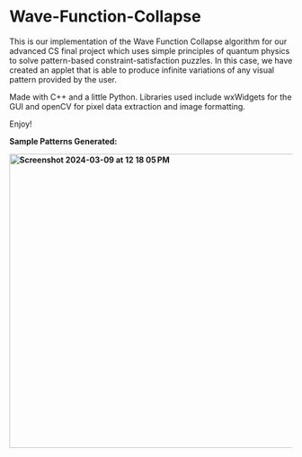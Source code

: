 # Wave-Function-Collapse

This is our implementation of the Wave Function Collapse algorithm for our advanced CS final project which uses simple principles of quantum physics to solve pattern-based constraint-satisfaction puzzles. In this case, we have created an applet that is able to produce infinite variations of any visual pattern provided by the user. <br />

Made with C++ and a little Python. Libraries used include wxWidgets for the GUI and openCV for pixel data extraction and image formatting. <br />

Enjoy! 

<b>Sample Patterns Generated:<b>

<img width="524" alt="Screenshot 2024-03-09 at 12 18 05 PM" src="https://github.com/sameeragrawal536/Wave-Function-Collapse/assets/65458627/d899a9c0-9080-450e-8416-b8c1d4cdf4d6">
